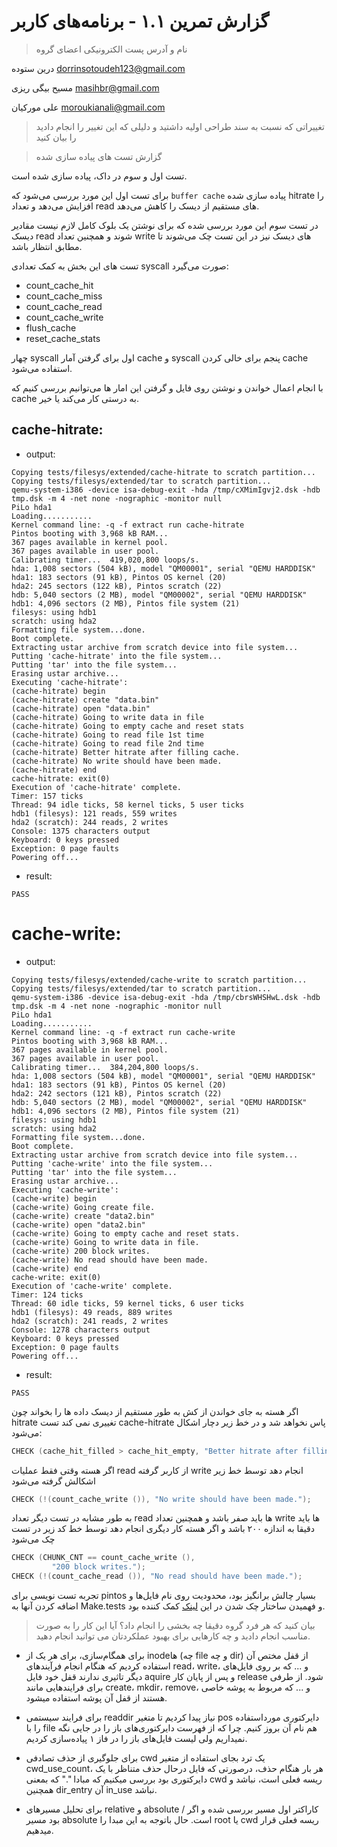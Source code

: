 # گزارش تمرین ۱.۱ - برنامه‌های کاربر

> نام و آدرس پست الکترونیکی اعضای گروه

درین ستوده <dorrinsotoudeh123@gmail.com> 

مسیح بیگی ریزی <masihbr@gmail.com>

علی مورکیان <moroukianali@gmail.com> 


> تغییراتی که نسبت به سند طراحی اولیه داشتید و دلیلی که این تغییر را انجام دادید را بیان کنید 

> گزارش تست های پیاده سازی شده

تست اول و سوم در داک، پیاده سازی شده است.

برای تست اول این مورد بررسی می‌شود که `buffer cache` پیاده سازی شده hitrate را افزایش می‌دهد و تعداد read های مستقیم از دیسک را کاهش ‌می‌دهد.

در تست سوم این مورد بررسی شده که برای نوشتن یک بلوک کامل لازم نیست مقادیر دیسک read شوند و همچنین تعداد write های دیسک نیز در این تست چک می‌شوند تا مطابق انتظار باشد.

تست های این بخش به کمک تعدادی syscall صورت می‌گیرد:

- count_cache_hit
- count_cache_miss
- count_cache_read
- count_cache_write
- flush_cache
- reset_cache_stats

چهار syscall اول برای گرفتن آمار cache و syscall پنجم برای  خالی کردن cache استفاده می‌شود.

با انجام اعمال خواندن و نوشتن روی فایل و گرفتن این امار ها می‌توانیم بررسی کنیم که cache به درستی کار می‌کند یا خیر.

## cache-hitrate:
* output:
```
Copying tests/filesys/extended/cache-hitrate to scratch partition...
Copying tests/filesys/extended/tar to scratch partition...
qemu-system-i386 -device isa-debug-exit -hda /tmp/cXMimIgvj2.dsk -hdb tmp.dsk -m 4 -net none -nographic -monitor null
PiLo hda1
Loading...........
Kernel command line: -q -f extract run cache-hitrate
Pintos booting with 3,968 kB RAM...
367 pages available in kernel pool.
367 pages available in user pool.
Calibrating timer...  419,020,800 loops/s.
hda: 1,008 sectors (504 kB), model "QM00001", serial "QEMU HARDDISK"
hda1: 183 sectors (91 kB), Pintos OS kernel (20)
hda2: 245 sectors (122 kB), Pintos scratch (22)
hdb: 5,040 sectors (2 MB), model "QM00002", serial "QEMU HARDDISK"
hdb1: 4,096 sectors (2 MB), Pintos file system (21)
filesys: using hdb1
scratch: using hda2
Formatting file system...done.
Boot complete.
Extracting ustar archive from scratch device into file system...
Putting 'cache-hitrate' into the file system...
Putting 'tar' into the file system...
Erasing ustar archive...
Executing 'cache-hitrate':
(cache-hitrate) begin
(cache-hitrate) create "data.bin"
(cache-hitrate) open "data.bin"
(cache-hitrate) Going to write data in file
(cache-hitrate) Going to empty cache and reset stats
(cache-hitrate) Going to read file 1st time
(cache-hitrate) Going to read file 2nd time
(cache-hitrate) Better hitrate after filling cache.
(cache-hitrate) No write should have been made.
(cache-hitrate) end
cache-hitrate: exit(0)
Execution of 'cache-hitrate' complete.
Timer: 157 ticks
Thread: 94 idle ticks, 58 kernel ticks, 5 user ticks
hdb1 (filesys): 121 reads, 559 writes
hda2 (scratch): 244 reads, 2 writes
Console: 1375 characters output
Keyboard: 0 keys pressed
Exception: 0 page faults
Powering off...
```
* result:
```
PASS
```

# cache-write:
* output:
```
Copying tests/filesys/extended/cache-write to scratch partition...
Copying tests/filesys/extended/tar to scratch partition...
qemu-system-i386 -device isa-debug-exit -hda /tmp/cbrsWHSHwL.dsk -hdb tmp.dsk -m 4 -net none -nographic -monitor null
PiLo hda1
Loading...........
Kernel command line: -q -f extract run cache-write
Pintos booting with 3,968 kB RAM...
367 pages available in kernel pool.
367 pages available in user pool.
Calibrating timer...  384,204,800 loops/s.
hda: 1,008 sectors (504 kB), model "QM00001", serial "QEMU HARDDISK"
hda1: 183 sectors (91 kB), Pintos OS kernel (20)
hda2: 242 sectors (121 kB), Pintos scratch (22)
hdb: 5,040 sectors (2 MB), model "QM00002", serial "QEMU HARDDISK"
hdb1: 4,096 sectors (2 MB), Pintos file system (21)
filesys: using hdb1
scratch: using hda2
Formatting file system...done.
Boot complete.
Extracting ustar archive from scratch device into file system...
Putting 'cache-write' into the file system...
Putting 'tar' into the file system...
Erasing ustar archive...
Executing 'cache-write':
(cache-write) begin
(cache-write) Going create file.
(cache-write) create "data2.bin"
(cache-write) open "data2.bin"
(cache-write) Going to empty cache and reset stats.
(cache-write) Going to write data in file.
(cache-write) 200 block writes.
(cache-write) No read should have been made.
(cache-write) end
cache-write: exit(0)
Execution of 'cache-write' complete.
Timer: 124 ticks
Thread: 60 idle ticks, 59 kernel ticks, 6 user ticks
hdb1 (filesys): 49 reads, 889 writes
hda2 (scratch): 241 reads, 2 writes
Console: 1278 characters output
Keyboard: 0 keys pressed
Exception: 0 page faults
Powering off...
```
* result:
```
PASS
```

اگر هسته به جای خواندن از کش به طور مستقیم از دیسک داده ها را بخواند چون hitrate تغییری نمی کند تست cache-hitrate پاس نخواهد شد و در خط زیر دچار اشکال می‌شود:

```c
CHECK (cache_hit_filled > cache_hit_empty, "Better hitrate after filling cache.");
```

اگر هسته وقتی فقط عملیات read از کاربر گرفته write انجام دهد توسط خط زیر اشکالش گرفته می‌شود

```c
CHECK (!(count_cache_write ()), "No write should have been made.");
```

به طور مشابه در تست دیگر تعداد read ها باید صفر باشد و همچنین تعداد write ها باید دقیقا به اندازه ۲۰۰ باشد و اگر هسته کار دیگری انجام دهد توسط خط کد زیر در تست چک می‌شود
```c
CHECK (CHUNK_CNT == count_cache_write (),
         "200 block writes.");
CHECK (!(count_cache_read ()), "No read should have been made.");
```

تجربه تست نویسی برای pintos بسیار چالش برانگیز بود، محدودیت روی نام فایل‌ها و اضافه کردن آنها به Make.tests و فهمیدن ساختار چک شدن در این 
[لینک](https://cs162.org/static/proj/proj-filesys/docs/tasks/testing/)
کمک کننده بود.

> بیان کنید که هر فرد گروه دقیقا چه بخشی را انجام داد؟ آیا این کار را به صورت مناسب انجام دادید و چه کارهایی برای بهبود
عملکردتان می توانید انجام دهید.

- برای همگام‌سازی، برای هر یک از
inodeها
(چه file و چه dir)
از قفل مختص آن استفاده کردیم که هنگام انجام فرآیند‌های read، write، و ... که بر روی فایل‌های دیگر تاثیری ندارند قفل خود فایل aquire و پس از پایان کار release شود.
از طرفی برای فرایند‌هایی مانند create، mkdir، remove، و ... که مربوط به پوشه خاصی هستند از قفل آن پوشه استفاده میشود.

- برای فرایند سیستمی readdir نیاز پیدا کردیم تا متغیر pos دایرکتوری مورداستفاده را با file هم نام آن بروز کنیم. چرا که از فهرست دایرکتوری‌های باز را در جایی نگه نمیداریم ولی لیست فایل‌های باز را در فاز ۱ پیاده‌سازی کردیم.

- برای جلوگیری از حذف تصادفی cwd یک ترد بجای استفاده از متغیر cwd_use_count،‌ هر بار هنگام حذف، درصورتی که فایل درحال حذف متناظر با یک دایرکتوری بود بررسی میکنیم که مبادا "." که بمعنی cwd ریسه فعلی است، نباشد و همچنین dir_entry آن in_use نباشد.

- برای تحلیل مسیر‌های relative و absolute کاراکتر اول مسیر بررسی شده و اگر / بود مسیر absolute است. حال باتوجه به این مبدا را root یا cwd ریسه فعلی قرار میدهیم. 